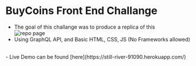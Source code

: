 # BuyCoins Front End Challange

- The goal of this challange was to produce a replica of this <br>
![repo page](https://res.cloudinary.com/bitkoin/image/upload/v1605131940/frontend_dev_example.png) 
- Using GraphQL API, and Basic HTML, CSS, JS (No Frameworks allowed)
<br>
- Live Demo can be found [here](https://still-river-91090.herokuapp.com/)